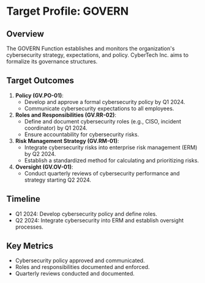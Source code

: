 # Target Profile: GOVERN

## Overview
The GOVERN Function establishes and monitors the organization's cybersecurity strategy, expectations, and policy. CyberTech Inc. aims to formalize its governance structures.

## Target Outcomes
1. **Policy (GV.PO-01)**:
   - Develop and approve a formal cybersecurity policy by Q1 2024.
   - Communicate cybersecurity expectations to all employees.
2. **Roles and Responsibilities (GV.RR-02)**:
   - Define and document cybersecurity roles (e.g., CISO, incident coordinator) by Q1 2024.
   - Ensure accountability for cybersecurity risks.
3. **Risk Management Strategy (GV.RM-01)**:
   - Integrate cybersecurity risks into enterprise risk management (ERM) by Q2 2024.
   - Establish a standardized method for calculating and prioritizing risks.
4. **Oversight (GV.OV-01)**:
   - Conduct quarterly reviews of cybersecurity performance and strategy starting Q2 2024.

## Timeline
- Q1 2024: Develop cybersecurity policy and define roles.
- Q2 2024: Integrate cybersecurity into ERM and establish oversight processes.

## Key Metrics
- Cybersecurity policy approved and communicated.
- Roles and responsibilities documented and enforced.
- Quarterly reviews conducted and documented.
